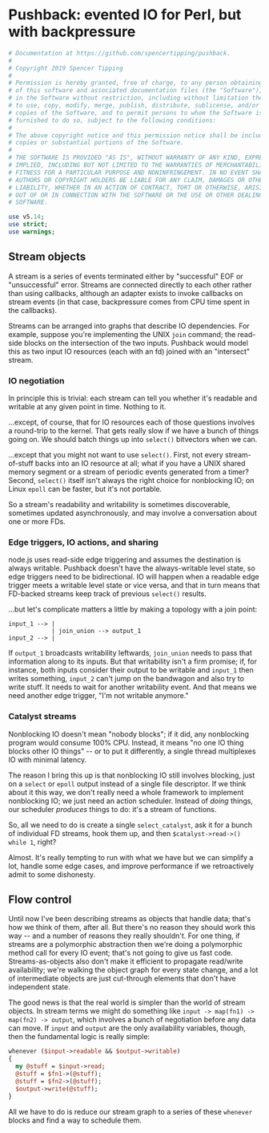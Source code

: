 # Pushback: evented IO for Perl, but with backpressure
```perl
# Documentation at https://github.com/spencertipping/pushback.
#
# Copyright 2019 Spencer Tipping
#
# Permission is hereby granted, free of charge, to any person obtaining a copy
# of this software and associated documentation files (the "Software"), to deal
# in the Software without restriction, including without limitation the rights
# to use, copy, modify, merge, publish, distribute, sublicense, and/or sell
# copies of the Software, and to permit persons to whom the Software is
# furnished to do so, subject to the following conditions:
#
# The above copyright notice and this permission notice shall be included in all
# copies or substantial portions of the Software.
#
# THE SOFTWARE IS PROVIDED "AS IS", WITHOUT WARRANTY OF ANY KIND, EXPRESS OR
# IMPLIED, INCLUDING BUT NOT LIMITED TO THE WARRANTIES OF MERCHANTABILITY,
# FITNESS FOR A PARTICULAR PURPOSE AND NONINFRINGEMENT. IN NO EVENT SHALL THE
# AUTHORS OR COPYRIGHT HOLDERS BE LIABLE FOR ANY CLAIM, DAMAGES OR OTHER
# LIABILITY, WHETHER IN AN ACTION OF CONTRACT, TORT OR OTHERWISE, ARISING FROM,
# OUT OF OR IN CONNECTION WITH THE SOFTWARE OR THE USE OR OTHER DEALINGS IN THE
# SOFTWARE.

use v5.14;
use strict;
use warnings;
```


## Stream objects
A stream is a series of events terminated either by "successful" EOF or
"unsuccessful" error. Streams are connected directly to each other rather than
using callbacks, although an adapter exists to invoke callbacks on stream events
(in that case, backpressure comes from CPU time spent in the callbacks).

Streams can be arranged into graphs that describe IO dependencies. For example,
suppose you're implementing the UNIX `join` command; the read-side blocks on the
intersection of the two inputs. Pushback would model this as two input IO
resources (each with an fd) joined with an "intersect" stream.


### IO negotiation
In principle this is trivial: each stream can tell you whether it's readable and
writable at any given point in time. Nothing to it.

...except, of course, that for IO resources each of those questions involves a
round-trip to the kernel. That gets really slow if we have a bunch of things
going on. We should batch things up into `select()` bitvectors when we can.

...except that you might not want to use `select()`. First, not every
stream-of-stuff backs into an IO resource at all; what if you have a UNIX shared
memory segment or a stream of periodic events generated from a timer? Second,
`select()` itself isn't always the right choice for nonblocking IO; on Linux
`epoll` can be faster, but it's not portable.

So a stream's readability and writability is sometimes discoverable, sometimes
updated asynchronously, and may involve a conversation about one or more FDs.


### Edge triggers, IO actions, and sharing
node.js uses read-side edge triggering and assumes the destination is always
writable. Pushback doesn't have the always-writable level state, so edge
triggers need to be bidirectional. IO will happen when a readable edge trigger
meets a writable level state or vice versa, and that in turn means that
FD-backed streams keep track of previous `select()` results.

...but let's complicate matters a little by making a topology with a join point:

```
input_1 --> |
            | join_union --> output_1
input_2 --> |
```

If `output_1` broadcasts writability leftwards, `join_union` needs to pass that
information along to its inputs. But that writability isn't a firm promise; if,
for instance, both inputs consider their output to be writable and `input_1`
then writes something, `input_2` can't jump on the bandwagon and also try to
write stuff. It needs to wait for another writability event. And that means we
need another edge trigger, "I'm not writable anymore."


### Catalyst streams
Nonblocking IO doesn't mean "nobody blocks"; if it did, any nonblocking program
would consume 100% CPU. Instead, it means "no one IO thing blocks other IO
things" -- or to put it differently, a single thread multiplexes IO with minimal
latency.

The reason I bring this up is that nonblocking IO still involves blocking, just
on a `select` or `epoll` output instead of a single file descriptor. If we think
about it this way, we don't really need a whole framework to implement
nonblocking IO; we just need an action scheduler. Instead of _doing_ things, our
scheduler _produces_ things to do: it's a stream of functions.

So, all we need to do is create a single `select_catalyst`, ask it for a bunch
of individual FD streams, hook them up, and then `$catalyst->read->() while 1`,
right?

Almost. It's really tempting to run with what we have but we can simplify a lot,
handle some edge cases, and improve performance if we retroactively admit to
some dishonesty.


## Flow control
Until now I've been describing streams as objects that handle data; that's how
we think of them, after all. But there's no reason they should work this way --
and a number of reasons they really shouldn't. For one thing, if streams are a
polymorphic abstraction then we're doing a polymorphic method call for every IO
event; that's not going to give us fast code. Streams-as-objects also don't make
it efficient to propagate read/write availability; we're walking the object
graph for every state change, and a lot of intermediate objects are just
cut-through elements that don't have independent state.

The good news is that the real world is simpler than the world of stream
objects. In stream terms we might do something like
`input -> map(fn1) -> map(fn2) -> output`, which involves a bunch of negotiation
before any data can move. If `input` and `output` are the only availability
variables, though, then the fundamental logic is really simple:

```pl
whenever ($input->readable && $output->writable)
{
  my @stuff = $input->read;
  @stuff = $fn1->(@stuff);
  @stuff = $fn2->(@stuff);
  $output->write(@stuff);
}
```

All we have to do is reduce our stream graph to a series of these `whenever`
blocks and find a way to schedule them.
